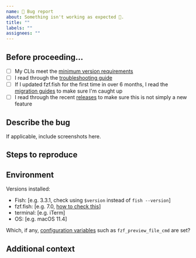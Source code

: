 ```yaml
---
name: 🐛 Bug report
about: Something isn't working as expected 🤔.
title: ""
labels: ""
assignees: ""
---
```


## Before proceeding...

- [ ] My CLIs meet the [minimum version requirements](https://github.com/PatrickF1/fzf.fish#installation)
- [ ] I read through the [troubleshooting guide](https://github.com/PatrickF1/fzf.fish/wiki/Troubleshooting)
- [ ] If I updated fzf.fish for the first time in over 6 months, I read the [migration guides](https://github.com/PatrickF1/fzf.fish/wiki/Migration-Guides) to make sure I'm caught up
- [ ] I read through the recent [releases](https://github.com/PatrickF1/fzf.fish/releases) to make sure this is not simply a new feature

## Describe the bug

If applicable, include screenshots here.

## Steps to reproduce

## Environment

Versions installed:

- Fish: [e.g. 3.3.1, check using `$version` instead of `fish --version`]
- fzf.fish: [e.g. 7.0, [how to check this](https://github.com/PatrickF1/fzf.fish/wiki/Cookbook#how-can-i-check-which-version-of-fzffish-im-on)]
- terminal: [e.g. iTerm]
- OS: [e.g. macOS 11.4]

Which, if any, [configuration variables](https://github.com/PatrickF1/fzf.fish#configuration) such as `fzf_preview_file_cmd` are set?

## Additional context

